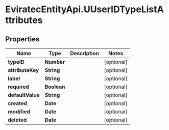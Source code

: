 # EviratecEntityApi.UUserIDTypeListAttributes

## Properties
Name | Type | Description | Notes
------------ | ------------- | ------------- | -------------
**typeID** | **Number** |  | [optional] 
**attributeKey** | **String** |  | [optional] 
**label** | **String** |  | [optional] 
**required** | **Boolean** |  | [optional] 
**defaultValue** | **String** |  | [optional] 
**created** | **Date** |  | [optional] 
**modified** | **Date** |  | [optional] 
**deleted** | **Date** |  | [optional] 


